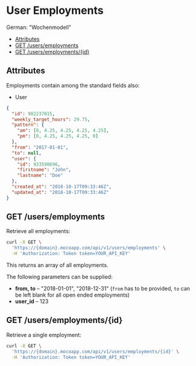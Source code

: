 # User Employments

German: "Wochenmodell"

<!-- TOC -->

- [Attributes](#attributes)
- [GET /users/employments](#get-usersemployments)
- [GET /users/employments/{id}](#get-usersemploymentsid)

<!-- /TOC -->

## Attributes

Employments contain among the standard fields also:

- User

```json
{
  "id": 982237015,
  "weekly_target_hours": 29.75,
  "pattern": {
    "am": [0, 4.25, 4.25, 4.25, 4.25],
    "pm": [0, 4.25, 4.25, 4.25, 0]
  },
  "from": "2017-01-01",
  "to": null,
  "user": {
    "id": 933590696,
    "firstname": "John",
    "lastname": "Doe"
  },
  "created_at": "2018-10-17T09:33:46Z",
  "updated_at": "2018-10-17T09:33:46Z"
}
```

## GET /users/employments

Retrieve all employments:

```bash
curl -X GET \
  'https://{domain}.mocoapp.com/api/v1/users/employments' \
  -H 'Authorization: Token token=YOUR_API_KEY'
```

This returns an array of all employments.

The following parameters can be supplied:

- **from, to** – "2018-01-01", "2018-12-31" (`from` has to be provided, `to` can be left blank for all open ended employments)
- **user_id** – 123

## GET /users/employments/{id}

Retrieve a single employment:

```bash
curl -X GET \
  'https://{domain}.mocoapp.com/api/v1/users/employments/{id}' \
  -H 'Authorization: Token token=YOUR_API_KEY'
```
